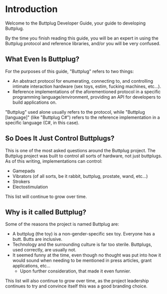 # Introduction

Welcome to the Buttplug Developer Guide, your guide to developing Buttplug.

By the time you finish reading this guide, you will be an expert in using the Buttplug protocol and reference libraries, and/or you will be very confused.

## What Even Is Buttplug?

For the purposes of this guide, "Buttplug" refers to two things:

- An abstract protocol for enumerating, connecting to, and controlling intimate interaction hardware (sex toys, estim, fucking machines, etc...).
- Reference implementations of the aforementioned protocol in a specific programming language/environment, providing an API for developers to build applications on.

"Buttplug" used alone usually refers to the protocol, while "Buttplug [language]" (like "Buttplug C#") refers to the reference implementation in a specific language (C#, in this case).

## So Does It Just Control Buttplugs?

This is one of the most asked questions around the Buttplug project. The Buttplug project was built to control all sorts of hardware, not just buttplugs. As of this writing, implementations can control:

- Gamepads
- Vibrators (of all sorts, be it rabbit, buttplug, prostate, wand, etc...)
- Strokers
- Electostimulation

This list will continue to grow over time. 

## Why is it called Buttplug?

Some of the reasons the project is named Buttplug are:

- A buttplug (the toy) is a non-gender-specific sex toy. Everyone has a butt. Butts are inclusive.
- Technology and the surrounding culture is far too sterile. Buttplugs, used correctly, are usually not.
- It seemed funny at the time, even though no thought was put into how it would sound when needing to be mentioned in press articles, grant applications, etc...
    - Upon further consideration, that made it even funnier.

This list will also continue to grow over time, as the project leadership continues to try and convince itself this was a good branding choice.


